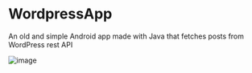 # WordpressApp
An old and simple Android app made with Java that fetches posts from WordPress rest API

![image](https://user-images.githubusercontent.com/73608287/182833058-0ab4b96c-9269-4d99-b805-39c79d86a150.png)
